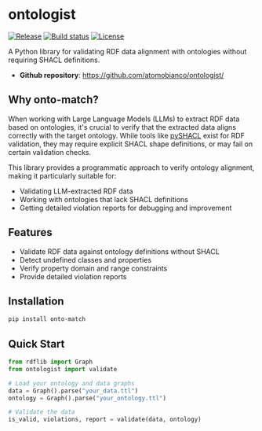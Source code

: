 # ontologist

[![Release](https://img.shields.io/github/v/release/atomobianco/ontologist)](https://img.shields.io/github/v/release/atomobianco/ontologist)
[![Build status](https://img.shields.io/github/actions/workflow/status/atomobianco/ontologist/main.yml?branch=main)](https://github.com/atomobianco/ontologist/actions/workflows/main.yml?query=branch%3Amain)
[![License](https://img.shields.io/github/license/atomobianco/ontologist)](https://img.shields.io/github/license/atomobianco/ontologist)

A Python library for validating RDF data alignment with ontologies without requiring SHACL definitions.

- **Github repository**: <https://github.com/atomobianco/ontologist/>

## Why onto-match?

When working with Large Language Models (LLMs) to extract RDF data based on ontologies, it's crucial to verify that the extracted data aligns correctly with the target ontology.
While tools like [pySHACL](https://github.com/RDFLib/pySHACL) exist for RDF validation, they may require explicit SHACL shape definitions, or may fail on certain validation checks.

This library provides a programmatic approach to verify ontology alignment, making it particularly suitable for:

- Validating LLM-extracted RDF data
- Working with ontologies that lack SHACL definitions
- Getting detailed violation reports for debugging and improvement

## Features

- Validate RDF data against ontology definitions without SHACL
- Detect undefined classes and properties
- Verify property domain and range constraints
- Provide detailed violation reports

## Installation

```bash
pip install onto-match
```

## Quick Start

```python
from rdflib import Graph
from ontologist import validate

# Load your ontology and data graphs
data = Graph().parse("your_data.ttl")
ontology = Graph().parse("your_ontology.ttl")

# Validate the data
is_valid, violations, report = validate(data, ontology)
```
